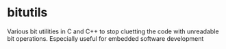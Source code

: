 # bitutils
Various bit utilities in C and C++ to stop cluetting the code with unreadable bit operations. Especially useful for embedded software development
